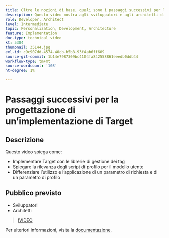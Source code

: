 ```yaml
---
title: Oltre le nozioni di base, quali sono i passaggi successivi per la progettazione di un’implementazione di Target
description: Questo video mostra agli sviluppatori e agli architetti di Adobe Target come implementare Target con le librerie di gestione dei tag, spiegare la rilevanza degli script di profilo per il modello utente e differenziare l’utilizzo e l’applicazione di un parametro di richiesta e di un parametro di profilo.
role: Developer, Architect
level: Intermediate
topic: Personalization, Development, Architecture
feature: Implementation
doc-type: technical video
kt: 5384
thumbnail: 35144.jpg
exl-id: c9c907dd-4574-40cb-b5b8-93f4ab6ff609
source-git-commit: 1b14e7987309bc4104fa842558861eeedb0ddb44
workflow-type: tm+mt
source-wordcount: '108'
ht-degree: 1%

---
```


# Passaggi successivi per la progettazione di un’implementazione di Target

## Descrizione

Questo video spiega come:

* Implementare Target con le librerie di gestione dei tag
* Spiegare la rilevanza degli script di profilo per il modello utente
* Differenziare l’utilizzo e l’applicazione di un parametro di richiesta e di un parametro di profilo

## Pubblico previsto

* Sviluppatori
* Architetti

>[!VIDEO](https://video.tv.adobe.com/v/35144/?quality=12)

Per ulteriori informazioni, visita la [documentazione](https://experienceleague.adobe.com/docs/target/using/implement-target/implementing-target.html?lang=en).
